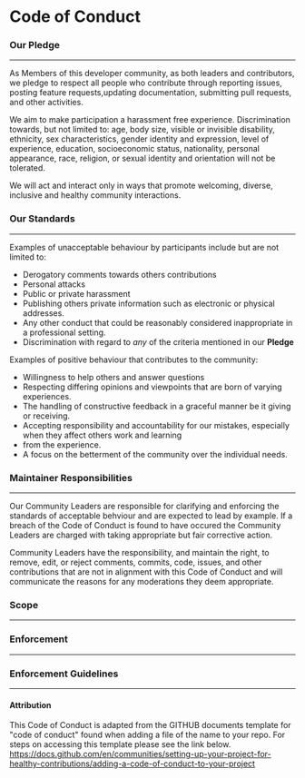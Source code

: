 # Code of Conduct

### Our Pledge
<hr>

As Members of this developer community, as both leaders and contributors, we pledge to
respect all people who contribute through reporting issues, posting feature requests,updating documentation, 
submitting pull requests, and other activities.

We aim to make participation a harassment free experience. Discrimination towards, but not limited to: age, body size,
 visible or invisible disability, ethnicity, sex characteristics, gender identity and expression, level of 
experience, education, socioeconomic status, nationality, personal appearance, race, religion, or sexual identity and
orientation will not be tolerated. 

We will act and interact only in ways that promote welcoming, diverse, inclusive and healthy community interactions. 

### Our Standards
<hr>

Examples of unacceptable behaviour by participants include but are not limited to:

- Derogatory comments towards others contributions
- Personal attacks
- Public or private harassment 
- Publishing others private information such as electronic or physical addresses. 
- Any other conduct that could be reasonably considered inappropriate in a professional setting. 
- Discrimination with regard to *any* of the criteria mentioned in our **Pledge**

Examples of positive behaviour that contributes to the community:

- Willingness to help others and answer questions
- Respecting differing opinions and viewpoints that are born of varying experiences. 
- The handling of constructive feedback in a graceful manner be it giving or receiving. 
- Accepting responsibility and accountability for our mistakes, especially when they affect others work and learning 
- from the experience. 
- A focus on the betterment of the community over the individual needs. 

### Maintainer Responsibilities
<hr>
Our Community Leaders are responsible for clarifying and enforcing the standards of 
acceptable behviour and are expected to lead by example. If a breach of the Code of Conduct is found to have occured the
Community Leaders are charged with taking appropriate but fair corrective action. 

Community Leaders have the responsibility, and maintain the right, to remove, edit, or reject comments, commits, code, 
issues, and other contributions that are not in alignment with this Code of Conduct and will communicate the reasons for 
any moderations they deem appropriate. 

### Scope
<hr>


### Enforcement
<hr>


### Enforcement Guidelines
<hr>


#### Attribution

This Code of Conduct is adapted from the GITHUB documents template for "code of conduct" found when adding a file of the
name to your repo. For steps on accessing this template please see the link below.
https://docs.github.com/en/communities/setting-up-your-project-for-healthy-contributions/adding-a-code-of-conduct-to-your-project
